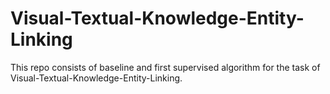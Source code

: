 # Visual-Textual-Knowledge-Entity-Linking
This repo consists of  baseline and first supervised algorithm for the task of Visual-Textual-Knowledge-Entity-Linking.
